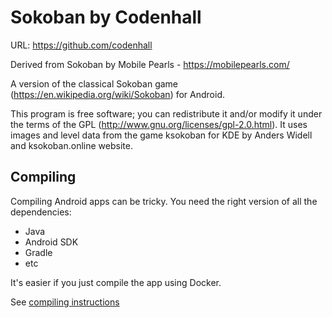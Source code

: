 # Sokoban by Codenhall

URL: https://github.com/codenhall

Derived from Sokoban by Mobile Pearls - https://mobilepearls.com/

A version of the classical Sokoban game (https://en.wikipedia.org/wiki/Sokoban)
for Android.

This program is free software; you can redistribute it and/or modify it under
the terms of the GPL (http://www.gnu.org/licenses/gpl-2.0.html). It uses images
and level data from the game ksokoban for KDE by Anders Widell and ksokoban.online website.

## Compiling

Compiling Android apps can be tricky. You need the right version of all the dependencies:
- Java
- Android SDK
- Gradle
- etc

It's easier if you just compile the app using Docker.

See [compiling instructions](COMPILING.md)